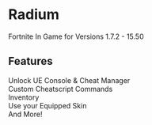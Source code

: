 # Radium
Fortnite In Game for Versions 1.7.2 - 15.50
## Features
Unlock UE Console & Cheat Manager
<br>
Custom Cheatscript Commands
<br>
Inventory
<br>
Use your Equipped Skin
<br>
And More!
